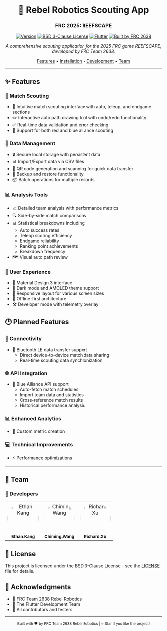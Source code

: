 <div align="center">

# 🤖 Rebel Robotics Scouting App
### FRC 2025: REEFSCAPE

[![Version](https://img.shields.io/badge/version-0.4.0--beta-blue)](https://github.com/rebel-robotics/scouting-app-2025/releases)
[![BSD 3-Clause License](https://img.shields.io/badge/license-BSD%203--Clause-green.svg)](LICENSE)
[![Flutter](https://img.shields.io/badge/flutter-%3E%3D3.0.0-blue.svg)](https://flutter.dev)
[![Built by FRC 2638](https://img.shields.io/badge/built%20by-FRC%202638-red.svg)](https://www.rebel-robotics.org)

*A comprehensive scouting application for the 2025 FRC game REEFSCAPE, developed by FRC Team 2638.*

[Features](#features) •
[Installation](#installation) •
[Development](#development) •
[Team](#team)

</div>

---

## ✨ Features

### 📱 Match Scouting
- 🎯 Intuitive match scouting interface with auto, teleop, and endgame sections
- ✏️ Interactive auto path drawing tool with undo/redo functionality
- ✅ Real-time data validation and error checking
- 🔄 Support for both red and blue alliance scouting

### 💾 Data Management
- 🔒 Secure local storage with persistent data
- 📊 Import/Export data via CSV files
- 📱 QR code generation and scanning for quick data transfer
- 💾 Backup and restore functionality
- 📦 Batch operations for multiple records

### 📊 Analysis Tools
- 📈 Detailed team analysis with performance metrics
- 🔍 Side-by-side match comparisons
- 📊 Statistical breakdowns including:
  - Auto success rates
  - Teleop scoring efficiency
  - Endgame reliability
  - Ranking point achievements
  - Breakdown frequency
- 🗺️ Visual auto path review

### 🎨 User Experience
- 🎨 Material Design 3 interface
- 🌙 Dark mode and AMOLED theme support
- 📱 Responsive layout for various screen sizes
- 🔄 Offline-first architecture
- 🛠️ Developer mode with telemetry overlay

## 🕑 Planned Features

### 📡 Connectivity
- 🔷 Bluetooth LE data transfer support
  - Direct device-to-device match data sharing
  - Real-time scouting data synchronization

### 🌐 API Integration
- 🤖 Blue Alliance API support
  - Auto-fetch match schedules
  - Import team data and statistics
  - Cross-reference match results
  - Historical performance analysis

### 📊 Enhanced Analytics
- 🎯 Custom metric creation

### 💻 Technical Improvements
- ⚡ Performance optimizations

---

## 👥 Team

### 🔧 Developers
<table>
  <tr>
    <td align="center">
      <a href="https://github.com/cresqnt-sys">
        <img src="https://github.com/cresqnt-sys.png" width="100px;" style="border-radius: 50%;" alt="Ethan Kang"/><br />
        <sub><b>Ethan Kang</b></sub>
      </a>
      <br />
      <sub></sub>
    </td>
    <td align="center">
      <a href="https://github.com/2bf">
        <img src="https://github.com/2bf.png" width="100px;" style="border-radius: 50%;" alt="Chiming Wang"/><br />
        <sub><b>Chiming Wang</b></sub>
      </a>
      <br />
      <sub></sub>
    </td>
    <td align="center">
      <a href="https://github.com/Richard28277">
        <img src="https://github.com/Richard28277.png" width="100px;" style="border-radius: 50%;" alt="Richard Xu"/><br />
        <sub><b>Richard Xu</b></sub>
      </a>
      <br />
      <sub></sub>
    </td>
  </tr>
</table>


## 📄 License

This project is licensed under the BSD 3-Clause License - see the [LICENSE](LICENSE) file for details.

## 🙏 Acknowledgments

- 🤖 FRC Team 2638 Rebel Robotics
- 💙 The Flutter Development Team
- 👥 All contributors and testers

---

<div align="center">
  <sub>Built with ❤️ by FRC Team 2638 Rebel Robotics | ⭐ Star if you like the project!</sub>
</div>
